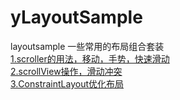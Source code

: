 # yLayoutSample
layoutsample
一些常用的布局组合套装</br>
[1.scroller的用法，移动，手势，快速滑动](https://github.com/xandone/yLayoutSample/blob/master/app/src/main/java/com/app/xandone/ylayoutsample/scroller/README.md)</br>
[2.scrollView操作，滑动冲突](https://github.com/xandone/yLayoutSample/blob/master/app/src/main/java/com/app/xandone/ylayoutsample/scrollview/README.md)</br>
[3.ConstraintLayout优化布局](https://github.com/xandone/yLayoutSample/blob/master/app/src/main/java/com/app/xandone/ylayoutsample/cons/README.md)</br>